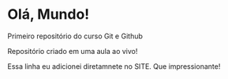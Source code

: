 # Olá, Mundo!
Primeiro repositório do curso Git e Github

Repositório criado em uma aula ao vivo!

Essa linha eu adicionei diretamnete no SITE. Que impressionante!
